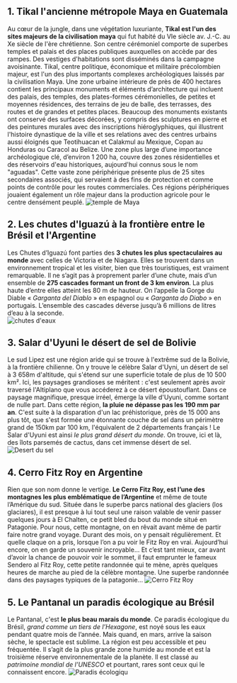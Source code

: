 
<!-- # Mes coups de coeur en Amérique du Sud -->

## 1. Tikal l'ancienne métropole Maya en Guatemala
Au cœur de la jungle, dans une végétation luxuriante, **Tikal est l'un des sites majeurs de la civilisation maya** qui fut habité du VIe siècle av. J.-C. au Xe siècle de l'ère chrétienne. Son centre cérémoniel comporte de superbes temples et palais et des places publiques auxquelles on accède par des rampes. Des vestiges d'habitations sont disséminés dans la campagne avoisinante. Tikal, centre politique, économique et militaire précolombien majeur, est l'un des plus importants complexes archéologiques laissés par la civilisation Maya. Une zone urbaine intérieure de près de 400 hectares contient les principaux  monuments et éléments d’architecture qui incluent des palais, des temples, des plates-formes cérémonielles, de petites et moyennes résidences, des terrains de jeu de balle, des terrasses, des routes et de grandes et petites places. Beaucoup des monuments existants ont conservé des surfaces décorées, y compris des sculptures en pierre et des peintures murales avec des inscriptions hiéroglyphiques, qui illustrent l'histoire dynastique de la ville et ses relations avec des centres urbains aussi éloignés que Teotihuacan et Calakmul au Mexique, Copan au Honduras ou Caracol au Belize. Une zone plus large d’une importance archéologique clé, d’environ 1 200 ha, couvre des zones résidentielles et des réservoirs d'eau historiques, aujourd'hui connus sous le nom "aguadas". Cette vaste  zone périphérique présente plus de 25 sites secondaires associés, qui servaient à des fins de protection et comme points de contrôle pour les routes commerciales. Ces régions périphériques jouaient également un rôle majeur dans la production agricole pour le centre densément peuplé.
![temple de Maya](https://images.unsplash.com/photo-1600207882264-605cd561ce4a?q=80&w=1748&auto=format&fit=crop&ixlib=rb-4.0.3&ixid=M3wxMjA3fDB8MHxwaG90by1wYWdlfHx8fGVufDB8fHx8fA%3D%3D#round)

## 2. Les chutes d'Iguazú à la frontière entre le Brésil et l'Argentine
Les Chutes d’Iguazú font parties des **3 chutes les plus spectaculaires au monde** avec celles de Victoria et de Niagara. Elles se trouvent dans un environnement tropical et les visiter, bien que très touristiques, est vraiment remarquable. Il ne s’agit pas à proprement parler d’une chute, mais d’un ensemble de **275 cascades formant un front de 3 km environ**. La plus haute d’entre elles atteint les 80 m de hauteur. On l’appelle la Gorge du Diable « *Garganta del Diablo* » en espagnol ou « *Garganta do Diabo* » en portugais. L’ensemble des cascades déverse jusqu’à 6 millions de litres d’eau à la seconde.<br>
![chutes d'eaux](https://images.unsplash.com/photo-1604626676599-e21a94462216?q=80&w=1663&auto=format&fit=crop&ixlib=rb-4.0.3&ixid=M3wxMjA3fDB8MHxwaG90by1wYWdlfHx8fGVufDB8fHx8fA%3D%3D#round)

## 3. Salar d'Uyuni le désert de sel de Bolivie
Le sud Lipez est une région aride qui se trouve à l'extrême sud de la Bolivie, à la frontière chilienne. On y trouve le célèbre Salar d'Uyni, un désert de sel à 3 658m d'altitude, qui s'étend sur une superficie totale de plus de 10 500 km². Ici, les paysages grandioses se méritent : c'est seulement après avoir traversé l'Altiplano que vous accéderez à ce désert époustouflant. Dans ce paysage magnifique, presque irréel, émerge la ville d'Uyuni, comme sortant de nulle part. Dans cette région, **la pluie ne dépasse pas les 190 mm par an**. C'est suite à la disparation d'un lac préhistorique, près de 15 000 ans plus tôt, que s'est formée une étonnante couche de sel dans un périmètre grand de 150km par 100 km, l'équivalent de 2 départements français ! Le Salar d'Uyuni est ainsi *le plus grand désert du monde*. On trouve, ici et là, des îlots parsemés de cactus, dans cet immense désert de sel.
![Desert du sel](https://geo.img.pmdstatic.net/fit/https.3A.2F.2Fi.2Epmdstatic.2Enet.2Fgeo.2F2021.2F07.2F21.2Fb52a6ab8-a42f-4416-9ca2-ddf4f3fefc35.2Ejpeg/1150x647/background-color/ffffff/focus-point/1893%2C1599/quality/70/desert-de-sel-de-bolivie-nos-conseils-pour-visiter-le-salar-duyuni.jpg#round)

## 4. Cerro Fitz Roy en Argentine
Rien que son nom donne le vertige. **Le Cerro Fitz Roy, est l’une des montagnes les plus emblématique de l’Argentine** et même de toute l’Amérique du sud. Située dans le superbe parcs national des glaciers (los glaciares), il est presque à lui tout seul une raison valable de venir passer quelques jours à El Chalten, ce petit bled du bout du monde situé en Patagonie. Pour nous, cette montagne, on en rêvait avant même de partir faire notre grand voyage. Durant des mois, on y pensait régulièrement. Et quelle claque on a pris, lorsque l’on a pu voir le Fitz Roy en vrai. Aujourd’hui encore, on en garde un souvenir incroyable...
Et c’est tant mieux, car avant d’avoir la chance de pouvoir voir le sommet, il faut emprunter le fameux Sendero al Fitz Roy, cette petite randonnée qui te mène, après quelques heures de marche au pied de la célèbre montagne. Une superbe randonnée dans des paysages typiques de la patagonie... 
![Cerro Fitz Roy](https://www.borispatagonia.com/images/fitz-roy-el-chalten.jpg#round)

## 5. Le Pantanal un paradis écologique au Brésil
Le Pantanal, c'est **le plus beau marais du monde**. Ce paradis écologique du Brésil, *grand comme un tiers de l’Hexagone*, est noyé sous les eaux pendant quatre mois de l’année. Mais quand, en mars, arrive la saison sèche, le spectacle est sublime. La région est peu accessible et peu fréquentée. Il s’agit de la plus grande zone humide au monde et est la troisième réserve environnementale de la planète. Il est classé au *patrimoine mondial de l’UNESCO* et pourtant, rares sont ceux qui le connaissent encore.
![Paradis écologiqu](https://www.brazilecotour.com/wp-content/uploads/2017/05/pantanal-tours-safari-brazil-journey-safaries-expeditions-brazilecotour.com_-1.jpg#round)


